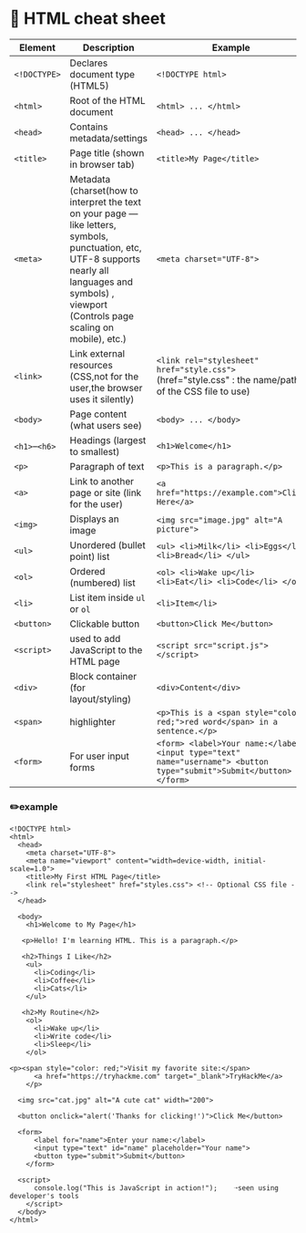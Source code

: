 # 📄 HTML cheat sheet

| Element       | Description                          | Example |
|---------------|--------------------------------------|---------|
| `<!DOCTYPE>`  | Declares document type (HTML5)       | `<!DOCTYPE html>` |
| `<html>`      | Root of the HTML document            | `<html> ... </html>` |
| `<head>`      | Contains metadata/settings           | `<head> ... </head>` |
| `<title>`     | Page title (shown in browser tab)    | `<title>My Page</title>` |
| `<meta>`      | Metadata (charset(how to interpret the text on your page — like letters, symbols, punctuation, etc, UTF-8 supports nearly all languages and symbols) , viewport (Controls page scaling on mobile), etc.)   | `<meta charset="UTF-8">` |
| `<link>`      | Link external resources (CSS,not for the user,the browser uses it silently)        | `<link rel="stylesheet" href="style.css">` (href="style.css" : the name/path of the CSS file to use)|
| `<body>`      | Page content (what users see)        | `<body> ... </body>` |
| `<h1>`–`<h6>` | Headings (largest to smallest)       | `<h1>Welcome</h1>` |
| `<p>`         | Paragraph of text                    | `<p>This is a paragraph.</p>` |
| `<a>`         | Link to another page or site (link for the user)        | `<a href="https://example.com">Click Here</a>` |
| `<img>`       | Displays an image                    | `<img src="image.jpg" alt="A picture">` |
| `<ul>`        | Unordered (bullet point) list        | `<ul> <li>Milk</li> <li>Eggs</li> <li>Bread</li> </ul>` |
| `<ol>`        | Ordered (numbered) list              | `<ol> <li>Wake up</li> <li>Eat</li> <li>Code</li> </ol>` |
| `<li>`        | List item inside `ul` or `ol`        | `<li>Item</li>` |
| `<button>`    | Clickable button                     | `<button>Click Me</button>` |
| `<script>`    |  used to add JavaScript to the HTML page    | `<script src="script.js"></script>` |
| `<div>`       | Block container (for layout/styling) | `<div>Content</div>` |
| `<span>`      |highlighter  | `<p>This is a <span style="color: red;">red word</span> in a sentence.</p>` |
| `<form>`      | For user input forms                 | `<form> <label>Your name:</label> <input type="text" name="username"> <button type="submit">Submit</button> </form>` |



###  ✏️example
    <!DOCTYPE html>
    <html>
      <head>
        <meta charset="UTF-8">
        <meta name="viewport" content="width=device-width, initial-scale=1.0">
        <title>My First HTML Page</title>
        <link rel="stylesheet" href="styles.css"> <!-- Optional CSS file -->
      </head>
    
      <body>
        <h1>Welcome to My Page</h1>
    
       <p>Hello! I'm learning HTML. This is a paragraph.</p>
    
       <h2>Things I Like</h2>
        <ul>
          <li>Coding</li>
          <li>Coffee</li>
          <li>Cats</li>
        </ul>
    
       <h2>My Routine</h2>
        <ol>
          <li>Wake up</li>
          <li>Write code</li>
          <li>Sleep</li>
        </ol>
    
    <p><span style="color: red;">Visit my favorite site:</span>
          <a href="https://tryhackme.com" target="_blank">TryHackMe</a>
        </p>
    
      <img src="cat.jpg" alt="A cute cat" width="200">
    
      <button onclick="alert('Thanks for clicking!')">Click Me</button>
    
      <form>
          <label for="name">Enter your name:</label>
          <input type="text" id="name" placeholder="Your name">
          <button type="submit">Submit</button>
        </form>
    
      <script>
          console.log("This is JavaScript in action!");    ➝seen using developer's tools
        </script>
      </body>
    </html>
